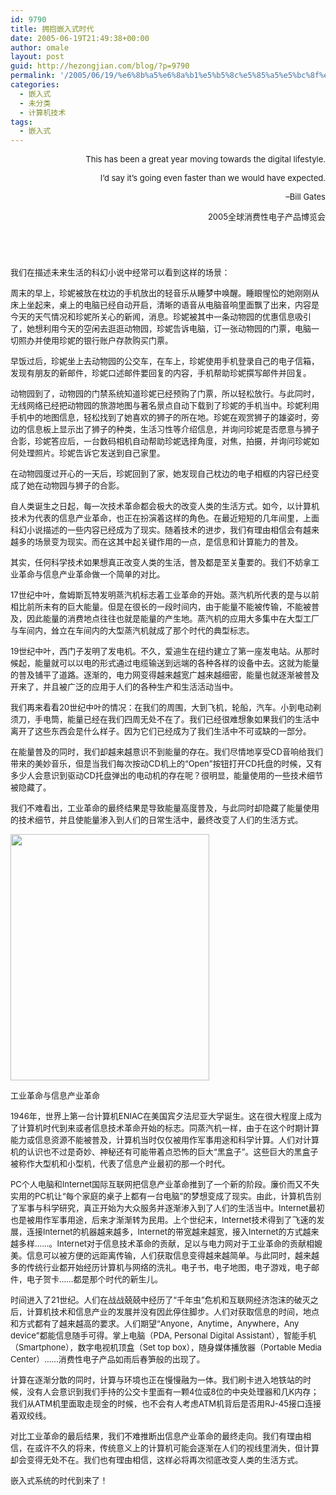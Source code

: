 ```yaml
---
id: 9790
title: 拥抱嵌入式时代
date: 2005-06-19T21:49:38+00:00
author: omale
layout: post
guid: http://hezongjian.com/blog/?p=9790
permalink: '/2005/06/19/%e6%8b%a5%e6%8a%b1%e5%b5%8c%e5%85%a5%e5%bc%8f%e6%97%b6%e4%bb%a3-2/'
categories:
  - 嵌入式
  - 未分类
  - 计算机技术
tags:
  - 嵌入式
---
```

<p align=right><span lang=EN-US><font size=2>This has been a great year moving towards the digital lifestyle.</font></span></p> <p align=right><span lang=EN-US><font size=2><span>&nbsp;</span>I&#8217;d say it&#8217;s going even faster than we would have expected.</font></span></p> <p align=right><span lang=EN-US><font size=2>&#8211;Bill Gates</font></span></p> <p align=right><font size=2><span lang=EN-US>2005</span><span>全球消费性电子产品博览会</span></font></p> 

# <span lang=EN-US></p> 

<font size=2></font>&nbsp;

</span></h1> 

<span><font size=2>我们在描述未来生活的科幻小说中经常可以看到这样的场景：</font></span>

<span><font size=2>周末的早上，珍妮被放在枕边的手机放出的轻音乐从睡梦中唤醒。睡眼惺忪的她刚刚从床上坐起来，桌上的电脑已经自动开启，清晰的语音从电脑音响里面飘了出来，内容是今天的天气情况和珍妮所关心的新闻，消息。珍妮被其中一条动物园的优惠信息吸引了，她想利用今天的空闲去逛逛动物园，珍妮告诉电脑，订一张动物园的门票，电脑一切照办并使用珍妮的银行账户存款购买门票。</font></span>

<span><font size=2>早饭过后，珍妮坐上去动物园的公交车，在车上，珍妮使用手机登录自己的电子信箱，发现有朋友的新邮件，珍妮口述邮件要回复的内容，手机帮助珍妮撰写邮件并回复。</font></span>

<span><font size=2>动物园到了，动物园的门禁系统知道珍妮已经预购了门票，所以轻松放行。与此同时，无线网络已经把动物园的旅游地图与著名景点自动下载到了珍妮的手机当中。珍妮利用手机中的地图信息，轻松找到了她喜欢的狮子的所在地。珍妮在观赏狮子的雄姿时，旁边的信息板上显示出了狮子的种类，生活习性等介绍信息，并询问珍妮是否愿意与狮子合影，珍妮答应后，一台数码相机自动帮助珍妮选择角度，对焦，拍摄，并询问珍妮如何处理照片。珍妮告诉它发送到自己家里。</font></span>

<span><font size=2>在动物园度过开心的一天后，珍妮回到了家，她发现自己枕边的电子相框的内容已经变成了她在动物园与狮子的合影。</font></span>

<span><font size=2>自人类诞生之日起，每一次技术革命都会极大的改变人类的生活方式。如今，以计算机技术为代表的信息产业革命，也正在扮演着这样的角色。在最近短短的几年间里，上面科幻小说描述的一些内容已经成为了现实。随着技术的进步，我们有理由相信会有越来越多的场景变为现实。而在这其中起关键作用的一点，是信息和计算能力的普及。</font></span>

<span><font size=2>其实，任何科学技术如果想真正改变人类的生活，普及都是至关重要的。我们不妨拿工业革命与信息产业革命做一个简单的对比。</font></span>

<font size=2><span lang=EN-US>17</span><span>世纪中叶，詹姆斯瓦特发明蒸汽机标志着工业革命的开始。蒸汽机所代表的是与以前相比前所未有的巨大能量。但是在很长的一段时间内，由于能量不能被传输，不能被普及，因此能量的消费地点往往也就是能量的产生地。蒸汽机的应用大多集中在大型工厂与车间内，耸立在车间内的大型蒸汽机就成了那个时代的典型标志。</span></font>

<font size=2><span lang=EN-US>19</span><span>世纪中叶，西门子发明了发电机。不久，爱迪生在纽约建立了第一座发电站。从那时候起，能量就可以以电的形式通过电缆输送到远端的各种各样的设备中去。这就为能量的普及铺平了道路。逐渐的，电力网变得越来越宽广越来越细密，能量也就逐渐被普及开来了，并且被广泛的应用于人们的各种生产和生活活动当中。</span></font>

<font size=2><span>我们再来看看</span><span lang=EN-US>20</span><span>世纪中叶的情况：在我们的周围，大到飞机，轮船，汽车。小到电动剃须刀，手电筒，能量已经在我们四周无处不在了。我们已经很难想象如果我们的生活中离开了这些东西会是什么样子。因为它们已经成为了我们生活中不可或缺的一部分。</span></font>

<font size=2><span>在能量普及的同时，我们却越来越意识不到能量的存在。我们尽情地享受</span><span lang=EN-US>CD</span><span>音响给我们带来的美妙音乐，但是当我们每次按动</span><span lang=EN-US>CD</span><span>机上的“</span><span lang=EN-US>Open</span><span>”按钮打开</span><span lang=EN-US>CD</span><span>托盘的时候，又有多少人会意识到驱动</span><span lang=EN-US>CD</span><span>托盘弹出的电动机的存在呢？很明显，能量使用的一些技术细节被隐藏了。</span></font>

<span><font size=2>我们不难看出，工业革命的最终结果是导致能量高度普及，与此同时却隐藏了能量使用的技术细节，并且使能量渗入到人们的日常生活中，最终改变了人们的生活方式。</font></span>

<span><img height=394 src="http://images.blogcn.com/2005/6/19/11/omale,2005061921420.jpg" width=318></span><p align=center><span lang=EN-US>

</span>

</img>

<font size=2><span>工业革命与信息产业革命</span></font>

<font size=2><span lang=EN-US>1946</span><span>年，世界上第一台计算机</span><span lang=EN-US>ENIAC</span><span>在美国宾夕法尼亚大学诞生。这在很大程度上成为了计算机时代到来或者信息技术革命开始的标志。同蒸汽机一样，由于在这个时期计算能力或信息资源不能被普及，计算机当时仅仅被用作军事用途和科学计算。人们对计算机的认识也不过是奇妙、神秘还有可能带着点恐怖的巨大“黑盒子”。这些巨大的黑盒子被称作大型机和小型机，代表了信息产业最初的那一个时代。</span></font>

<font size=2><span lang=EN-US>PC</span><span>个人电脑和</span><span lang=EN-US>Internet</span><span>国际互联网把信息产业革命推到了一个新的阶段。廉价而又不失实用的</span><span lang=EN-US>PC</span><span>机让“每个家庭的桌子上都有一台电脑”的梦想变成了现实。由此，计算机告别了军事与科学研究，真正开始为大众服务并逐渐渗入到了人们的生活当中。</span><span lang=EN-US>Internet</span><span>最初也是被用作军事用途，后来才渐渐转为民用。上个世纪末，</span><span lang=EN-US>Internet</span><span>技术得到了飞速的发展，连接</span><span lang=EN-US>Internet</span><span>的机器越来越多，</span><span lang=EN-US>Internet</span><span>的带宽越来越宽，接入</span><span lang=EN-US>Internet</span><span>的方式越来越多样……。</span><span lang=EN-US>Internet</span><span>对于信息技术革命的贡献，足以与电力网对于工业革命的贡献相媲美。信息可以被方便的远距离传输，人们获取信息变得越来越简单。与此同时，越来越多的传统行业都开始经历计算机与网络的洗礼。电子书，电子地图，电子游戏，电子邮件，电子贺卡……都是那个时代的新生儿。</span></font>

<font size=2><span>时间进入了</span><span lang=EN-US>21</span><span>世纪。人们在战战兢兢中经历了“千年虫”危机和互联网经济泡沫的破灭之后，计算机技术和信息产业的发展并没有因此停住脚步。人们对获取信息的时间，地点和方式都有了越来越高的要求。人们期望“</span><span lang=EN-US>Anyone</span><span>，</span><span lang=EN-US>Anytime</span><span>，</span><span lang=EN-US>Anywhere</span><span>，</span><span lang=EN-US>Any device</span><span>”都能信息随手可得。掌上电脑（</span><span lang=EN-US>PDA, Personal Digital Assistant</span><span>），智能手机（</span><span lang=EN-US>Smartphone</span><span>），数字电视机顶盒（</span><span lang=EN-US>Set top box</span><span>），随身媒体播放器（</span><span lang=EN-US>Portable Media Center</span><span>）……消费性电子产品如雨后春笋般的出现了。</span></font>

<font size=2><span>计算在逐渐分散的同时，计算与环境也正在慢慢融为一体。我们刷卡进入地铁站的时候，没有人会意识到我们手持的公交卡里面有一颗</span><span lang=EN-US>4</span><span>位或</span><span lang=EN-US>8</span><span>位的中央处理器和几</span><span lang=EN-US>K</span><span>内存；我们从</span><span lang=EN-US>ATM</span><span>机里面取走现金的时候，也不会有人考虑</span><span lang=EN-US>ATM</span><span>机背后是否用</span><span lang=EN-US>RJ-45</span><span>接口连接着双绞线。</span></font>

<span><font size=2>对比工业革命的最后结果，我们不难推断出信息产业革命的最终走向。我们有理由相信，在或许不久的将来，传统意义上的计算机可能会逐渐在人们的视线里消失，但计算却会变得无处不在。我们也有理由相信，这样必将再次彻底改变人类的生活方式。</font></span>

<span><font size=2>嵌入式系统的时代到来了！</font></span>